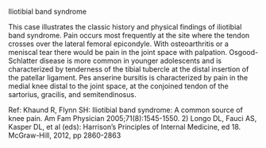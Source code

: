 Iliotibial band syndrome

This case illustrates the classic history and physical findings of iliotibial band syndrome. Pain occurs most frequently at the site where the tendon crosses over the lateral femoral epicondyle. With osteoarthritis or a meniscal tear there would be pain in the joint space with palpation. Osgood-Schlatter disease is more common in younger adolescents and is characterized by tenderness of the tibial tubercle at the distal insertion of the patellar ligament. Pes anserine bursitis is characterized by pain in the medial knee distal to the joint space, at the conjoined tendon of the sartorius, gracilis, and semitendinosus.

Ref:  Khaund R, Flynn SH: Iliotibial band syndrome: A common source of knee pain. Am Fam Physician 2005;71(8):1545-1550.
2) Longo DL, Fauci AS, Kasper DL, et al (eds): Harrison’s Principles of Internal Medicine, ed 18. McGraw-Hill, 2012, pp 2860-2863